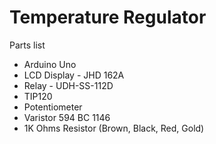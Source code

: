 # Temperature Regulator
Parts list
* Arduino Uno
* LCD Display - JHD 162A
* Relay - UDH-SS-112D
* TIP120
* Potentiometer
* Varistor 594 BC 1146
* 1K Ohms Resistor (Brown, Black, Red, Gold)


